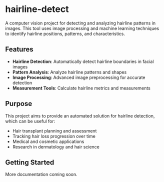 # hairline-detect

A computer vision project for detecting and analyzing hairline patterns in images. This tool uses image processing and machine learning techniques to identify hairline positions, patterns, and characteristics.

## Features

- **Hairline Detection**: Automatically detect hairline boundaries in facial images
- **Pattern Analysis**: Analyze hairline patterns and shapes
- **Image Processing**: Advanced image preprocessing for accurate detection
- **Measurement Tools**: Calculate hairline metrics and measurements

## Purpose

This project aims to provide an automated solution for hairline detection, which can be useful for:
- Hair transplant planning and assessment
- Tracking hair loss progression over time
- Medical and cosmetic applications
- Research in dermatology and hair science

## Getting Started

More documentation coming soon.